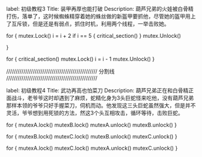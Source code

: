 
label: 初级教程3
Title: 装甲再厚也能打破
Description: 葫芦兄弟的火娃被白骨精打伤，落单了，这时候蜘蛛精穿着她的蛛丝做的新盔甲要抓他，尽管她的盔甲用上了互斥锁，但是还是有弱点，抓住时机，利用两个线程，一举击败她。


for {
	mutex.Lock()
	i = i + 2
	if i == 5 {
     critical_section()
  }
	mutex.Unlock()
  
}

for {
	critical_section()
	mutex.Lock()
	i = i - 1
	mutex.Unlock()
 }


////////////////////////////////////////////////
                 分割线
////////////////////////////////////////////////

label: 初级教程4
Title: 武功再高也怕菜刀
Description: 葫芦兄弟正在和白骨精正面战斗，老爷爷这时却遇到了麻烦，蛇精化身为3头巨蛇怪来吃他，没有葫芦兄弟那样本领的爷爷只好手握菜刀，伺机而动。他发现这三头巨蛇虽然强大，但是并不灵活，爷爷想到用死锁的方法，然这3个头互相攻击，循环等待，击败巨蛇。


for {
    mutexA.lock()
    mutexB.lock()
    mutexA.unlock()
    mutexB.unlock()
}

for {
    mutexB.lock()
    mutexC.lock()
    mutexB.unlock()
    mutexC.unlock()
}

for {
    mutexA.lock()
    mutexC.lock()
    mutexA.unlock()
    mutexC.unlock()
}



